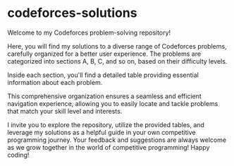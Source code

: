 # codeforces-solutions
Welcome to my Codeforces problem-solving repository!

Here, you will find my solutions to a diverse range of Codeforces problems, carefully organized for a better user experience. The problems are categorized into sections A, B, C, and so on, based on their difficulty levels.

Inside each section, you'll find a detailed table providing essential information about each problem.

This comprehensive organization ensures a seamless and efficient navigation experience, allowing you to easily locate and tackle problems that match your skill level and interests.

I invite you to explore the repository, utilize the provided tables, and leverage my solutions as a helpful guide in your own competitive programming journey. Your feedback and suggestions are always welcome as we grow together in the world of competitive programming! Happy coding!
